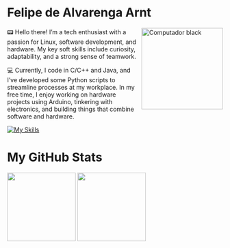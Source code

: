 # Felipe de Alvarenga Arnt
<img src="https://github.com/user-attachments/assets/5c60dfc6-9e99-4d18-968b-80f7d3c163c2" width="190" align="right" alt="Computador black"/> 

<!--<img src="https://your-valid-image-url-here" width="190" align="right" alt="Profile Picture"/>!-->

:pager:  Hello there! I’m a tech enthusiast with a passion for Linux, software development, and hardware. My key soft skills include curiosity, adaptability, and a strong sense of teamwork.

:computer:  Currently, I code in C/C++ and Java, and I’ve developed some Python scripts to streamline processes at my workplace. In my free time, I enjoy working on hardware projects using Arduino, tinkering with electronics, and building things that combine software and hardware.

<!--:arrow_right: Check out my [Arduino projects](https://github.com/FelipeArnt/HandSanitizerProject), where I’ve built a hands-free hand sanitizer dispenser!-->

<p align="left">

[![My Skills](https://skillicons.dev/icons?i=java,c,python,arduino,linux,&theme=dark)](https://skillicons.dev)

</p>


# My GitHub Stats
<!--![GitHub stats](https://github-readme-stats.vercel.app/api?username=felipearnt&show_icons=true&theme=transparent)-->
<div align="left">
<img height="160em" src="https://github-readme-stats.vercel.app/api?username=felipearnt&hide_rank=true&hide=contribs,prs&show_icons=true&theme=transparent">
<img height="160em" src="https://github-readme-stats.vercel.app/api/top-langs/?username=felipearnt&theme=transparent&show_icons=true">


